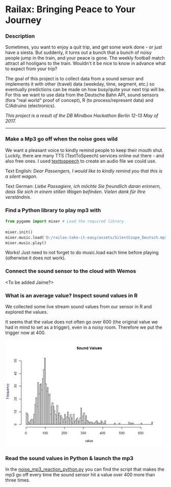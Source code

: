 # Railax: Bringing Peace to Your Journey

### Description

Sometimes, you want to enjoy a quit trip, and get some work done - or just have a siesta. But suddenly, it turns out a bunch that a bunch of noisy people jump in the train, and your peace is gone. The weekly football match attract all hooligans to the train. Wouldn't it be nice to know in advance what to expect from your trip? 

The goal of this project is to collect data from a sound sensor and implements it with other (travel) data (weekday, time, segment, etc.) so eventually predictions can be made on how busy/quite your next trip will be. For this we want to use data from the Deutsche Bahn API, sound sensors (fora "real world" proof of concept), R (to process/represent data) and C/Adruino (electronics).

_This project is a result of the DB Mindbox Hackathon Berlin 12-13 May of 2017._

---

### Make a Mp3 go off when the noise goes wild

We want a pleasant voice to kindly remind people to keep their mouth shut. Luckily, there are many TTS (TextToSpeech) services online out there - and also free ones. I used [texttospeech](http://www.fromtexttospeech.com/) to create an audio file we could use.

Text English: _Dear Passengers, I would like to kindly remind you that this is a silent wagon._

Text German: _Liebe Passagiere, ich möchte Sie freundlich daran erinnern, dass Sie sich in einem stillen Wagen befinden. Vielen dank für Ihre verständnis_.

### Find a Python library to play mp3 with

```python
from pygame import mixer # Load the required library

mixer.init()
mixer.music.load('D:/railax-take-it-easy/assets/SilentCoupe_Deutsch.mp3')
mixer.music.play()
```

Works! Just need to not forget to do music.load each time before playing (otherwise it does not work).

### Connect the sound sensor to the cloud with Wemos

<To be added Jaime?>

### What is an average value? Inspect sound values in R

We collected some live stream sound values from our sensor in R and explored the values.

It seems that the value does not often go over 600 (the original value we had in mind to set as a trigger), even in a noisy room. Therefore we put the trigger now at 400. 

![image](./assets/plot_sound_values.png)

### Read the sound values in Python & launch the mp3 

In the [noise_mp3_reaction_python.py](noise_mp3_reaction_python.py) you can find the script that makes the mp3 go off every time the sound sensor hit a value over 400 more than three times.



